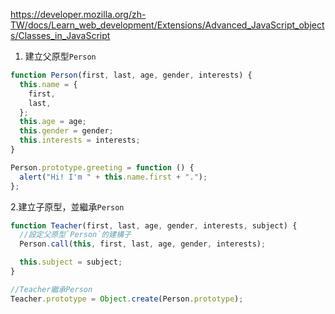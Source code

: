 https://developer.mozilla.org/zh-TW/docs/Learn_web_development/Extensions/Advanced_JavaScript_objects/Classes_in_JavaScript

1. 建立父原型`Person`
```javascript
function Person(first, last, age, gender, interests) {
  this.name = {
    first,
    last,
  };
  this.age = age;
  this.gender = gender;
  this.interests = interests;
}

Person.prototype.greeting = function () {
  alert("Hi! I'm " + this.name.first + ".");
};

```

2.建立子原型，並繼承`Person`
```javascript
function Teacher(first, last, age, gender, interests, subject) {
  //設定父原型`Person`的建構子
  Person.call(this, first, last, age, gender, interests);

  this.subject = subject;
}

//Teacher繼承Person
Teacher.prototype = Object.create(Person.prototype);
```